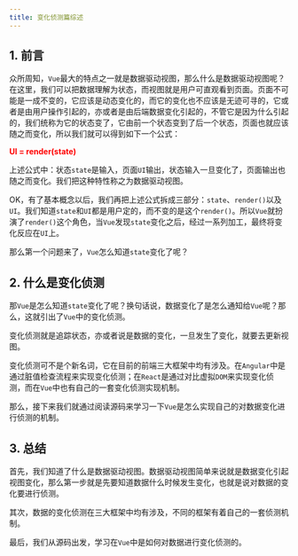 ```yaml
---
title: 变化侦测篇综述
---
```


## 1. 前言

众所周知，`Vue`最大的特点之一就是数据驱动视图，那么什么是数据驱动视图呢？在这里，我们可以把数据理解为状态，而视图就是用户可直观看到页面。页面不可能是一成不变的，它应该是动态变化的，而它的变化也不应该是无迹可寻的，它或者是由用户操作引起的，亦或者是由后端数据变化引起的，不管它是因为什么引起的，我们统称为它的状态变了，它由前一个状态变到了后一个状态，页面也就应该随之而变化，所以我们就可以得到如下一个公式：

<font color="red">**UI = render(state)**</font>

上述公式中：状态`state`是输入，页面`UI`输出，状态输入一旦变化了，页面输出也随之而变化。我们把这种特性称之为数据驱动视图。

OK，有了基本概念以后，我们再把上述公式拆成三部分：`state`、`render()`以及`UI`。我们知道`state`和`UI`都是用户定的，而不变的是这个`render()`。所以`Vue`就扮演了`render()`这个角色，当`Vue`发现`state`变化之后，经过一系列加工，最终将变化反应在`UI`上。

那么第一个问题来了，`Vue`怎么知道`state`变化了呢？

## 2. 什么是变化侦测

那`Vue`是怎么知道`state`变化了呢？换句话说，数据变化了是怎么通知给`Vue`呢？那么，这就引出了`Vue`中的变化侦测。

变化侦测就是追踪状态，亦或者说是数据的变化，一旦发生了变化，就要去更新视图。

变化侦测可不是个新名词，它在目前的前端三大框架中均有涉及。在`Angular`中是通过脏值检查流程来实现变化侦测；在`React`是通过对比虚拟`DOM`来实现变化侦测，而在`Vue`中也有自己的一套变化侦测实现机制。

那么，接下来我们就通过阅读源码来学习一下`Vue`是怎么实现自己的对数据变化进行侦测的机制。

## 3. 总结

首先，我们知道了什么是数据驱动视图。数据驱动视图简单来说就是数据变化引起视图变化，那么第一步就是先要知道数据什么时候发生变化，也就是说对数据的变化要进行侦测。

其次，数据的变化侦测在三大框架中均有涉及，不同的框架有着自己的一套侦测机制。

最后，我们从源码出发，学习在`Vue`中是如何对数据进行变化侦测的。
